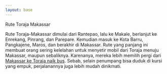 ```yaml
---
layout: base
---
```

Rute Toraja Makassar

Rute Toraja-Makassar dimulai dari Rantepao, lalu ke Makale, berlanjut ke Enrekang, Pinrang, dan Parepare. Kemudian masuk ke Kota Barru, Pangkajene, Maros, dan berakhir di Makassar.
Rute yang panjang ini membuat orang sering kelelahan untuk menyetir mobil dari Toraja menuju Makassar, maupun sebaliknya.
Karenanya, mereka lebih memilih pergi dari [Makassar ke Toraja naik bus](http://alturl.com/r4ewj).
Sebab, selain penumpang bisa duduk di kursi yang empuk, perjalanannya juga lebih mudah dinikmati. 
